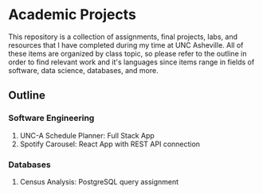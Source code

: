 # Academic Projects  
This repository is a collection of assignments, final projects, labs, and resources that I have completed during my time at UNC Asheville. All of these items are organized by class topic, so please refer to the outline in order to find relevant work and it's languages since items range in fields of software, data science, databases, and more.  


## Outline  
### Software Engineering  
1. UNC-A Schedule Planner: Full Stack App
2. Spotify Carousel: React App with REST API connection


### Databases
1. Census Analysis: PostgreSQL query assignment